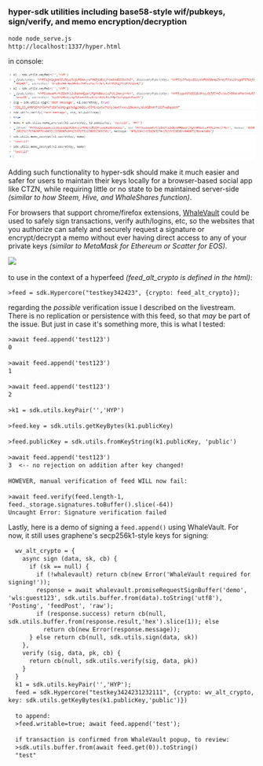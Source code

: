 ### hyper-sdk utilities including base58-style wif/pubkeys, sign/verify, and memo encryption/decryption

```
node node_serve.js
http://localhost:1337/hyper.html
```

in console:

<img src="https://github.com/alexpmorris/hyper/blob/main/hyper-utils.png">

Adding such functionality to hyper-sdk should make it much easier and safer for users to maintain their keys locally for a browser-based social app like CTZN, while requiring little or no state to be maintained server-side *(similar to how Steem, Hive, and WhaleShares function)*.

For browsers that support chrome/firefox extensions, <a href="https://chrome.google.com/webstore/detail/whalevault/hcoigoaekhfajcoingnngmfjdidhmdon?hl=en">WhaleVault</a> could be used to safely sign transactions, verify auth/logins, etc, so the websites that you authorize can safely and securely request a signature or encrypt/decrypt a memo without ever having direct access to any of your private keys *(similar to MetaMask for Ethereum or Scatter for EOS)*.

<img src="https://lh3.googleusercontent.com/C4XeuyHr5DcnToQT0770_Yu7DVm35yBAD22CuvQHS7JJQzw937s9yDMcFQ9fPasq4DzbdI09PONXZFCkwAiO8p_IYEs=w640-h400-e365-rj-sc0x00ffffff">

to use in the context of a hyperfeed *(feed_alt_crypto is defined in the html)*:

```
>feed = sdk.Hypercore("testkey342423", {crypto: feed_alt_crypto});
```

regarding the *possible* verification issue I described on the livestream. There is no replication or persistence with this feed, so
that *may* be part of the issue. But just in case it's something more, this is what I tested:
```
>await feed.append('test123')
0

>await feed.append('test123')
1

>await feed.append('test123')
2

>k1 = sdk.utils.keyPair('','HYP')

>feed.key = sdk.utils.getKeyBytes(k1.publicKey)

>feed.publicKey = sdk.utils.fromKeyString(k1.publicKey, 'public')

>await feed.append('test123')
3  <-- no rejection on addition after key changed!

HOWEVER, manual verification of feed WILL now fail:

>await feed.verify(feed.length-1, feed._storage.signatures.toBuffer().slice(-64))
Uncaught Error: Signature verification failed
```

Lastly, here is a demo of signing a `feed.append()` using WhaleVault. 
For now, it still uses graphene's secp256k1-style keys for signing:

```
  wv_alt_crypto = {
    async sign (data, sk, cb) {
      if (sk == null) {
        if (!whalevault) return cb(new Error('WhaleVault required for signing!'));
        response = await whalevault.promiseRequestSignBuffer('demo', 'wls:guest123', sdk.utils.buffer.from(data).toString('utf8'), 'Posting', 'feedPost', 'raw');
        if (response.success) return cb(null, sdk.utils.buffer.from(response.result,'hex').slice(1)); else
          return cb(new Error(response.message));
      } else return cb(null, sdk.utils.sign(data, sk))
    },
    verify (sig, data, pk, cb) {
      return cb(null, sdk.utils.verify(sig, data, pk))
    }
  }
  k1 = sdk.utils.keyPair('','HYP');
  feed = sdk.Hypercore("testkey3424231232111", {crypto: wv_alt_crypto, key: sdk.utils.getKeyBytes(k1.publicKey,'public')})
  
  to append:
  >feed.writable=true; await feed.append('test');
  
  if transaction is confirmed from WhaleVault popup, to review:
  >sdk.utils.buffer.from(await feed.get(0)).toString()
  "test"
  
```

